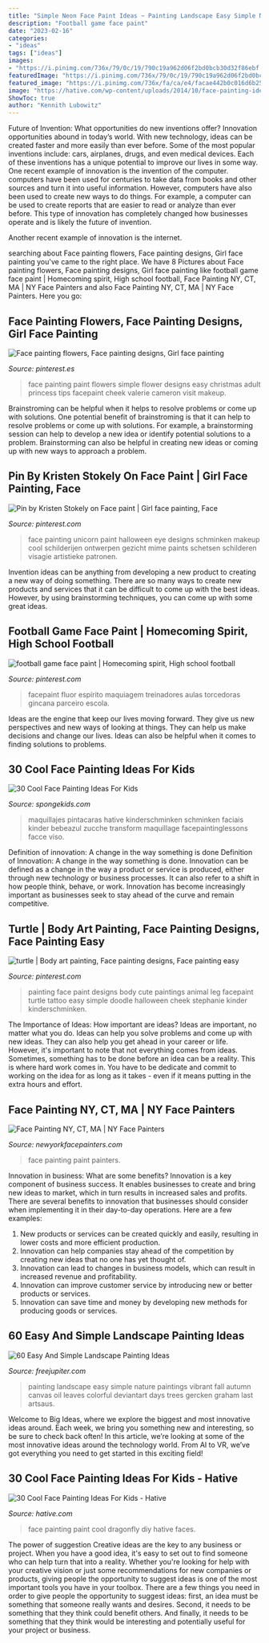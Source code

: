 ```yaml
---
title: "Simple Neon Face Paint Ideas ~ Painting Landscape Easy Simple Nature Paintings Vibrant Fall Autumn Canvas Oil Leaves Colorful Deviantart Days Trees Gercken Graham Last Artsaus"
description: "Football game face paint"
date: "2023-02-16"
categories:
- "ideas"
tags: ["ideas"]
images:
- "https://i.pinimg.com/736x/79/0c/19/790c19a962d06f2bd0bcb30d32f86ebf.jpg"
featuredImage: "https://i.pinimg.com/736x/79/0c/19/790c19a962d06f2bd0bcb30d32f86ebf.jpg"
featured_image: "https://i.pinimg.com/736x/fa/ca/e4/facae442b0c016d6b25e7c804c03f19c.jpg"
image: "https://hative.com/wp-content/uploads/2014/10/face-painting-ideas-for-kids/15-diy-dragonfly-face-paint.jpg"
ShowToc: true
author: "Kennith Lubowitz"
---
```



Future of Invention: What opportunities do new inventions offer?
Innovation opportunities abound in today’s world. With new technology, ideas can be created faster and more easily than ever before. Some of the most popular inventions include: cars, airplanes, drugs, and even medical devices. Each of these inventions has a unique potential to improve our lives in some way. 
One recent example of innovation is the invention of the computer. computers have been used for centuries to take data from books and other sources and turn it into useful information. However, computers have also been used to create new ways to do things. For example, a computer can be used to create reports that are easier to read or analyze than ever before. This type of innovation has completely changed how businesses operate and is likely the future of invention. 

Another recent example of innovation is the internet.

	

		
searching about Face painting flowers, Face painting designs, Girl face painting you've came to the right place. We have 8 Pictures about Face painting flowers, Face painting designs, Girl face painting like football game face paint | Homecoming spirit, High school football, Face Painting NY, CT, MA | NY Face Painters and also Face Painting NY, CT, MA | NY Face Painters. Here you go:
		
    
## Face Painting Flowers, Face Painting Designs, Girl Face Painting

<img loading=lazy src="https://i.pinimg.com/736x/18/f6/d3/18f6d376af6cbec7896786a69d91be5a--facepaint-ideas-simple-face-painting-designs.jpg" onerror="this.onerror=null;this.src='https://tse3.mm.bing.net/th?id=OIP.pmBapEenJgY_hL-xYG3NEQHaJ4&amp;pid=15.1';" alt="Face painting flowers, Face painting designs, Girl face painting">

_Source: pinterest.es_

>face painting paint flowers simple flower designs easy christmas adult princess tips facepaint cheek valerie cameron visit makeup. 

	

Brainstroming can be helpful when it helps to resolve problems or come up with solutions.
One potential benefit of brainstroming is that it can help to resolve problems or come up with solutions. For example, a brainstorming session can help to develop a new idea or identify potential solutions to a problem. Brainstorming can also be helpful in creating new ideas or coming up with new ways to approach a problem.

    
## Pin By Kristen Stokely On Face Paint | Girl Face Painting, Face

<img loading=lazy src="https://i.pinimg.com/736x/fa/ca/e4/facae442b0c016d6b25e7c804c03f19c.jpg" onerror="this.onerror=null;this.src='https://tse4.mm.bing.net/th?id=OIP.K9NhN6iUiYhAouuQipf-BwHaJo&amp;pid=15.1';" alt="Pin by Kristen Stokely on Face paint | Girl face painting, Face">

_Source: pinterest.com_

>face painting unicorn paint halloween eye designs schminken makeup cool schilderijen ontwerpen gezicht mime paints schetsen schilderen visagie artistieke patronen. 

	

Invention ideas can be anything from developing a new product to creating a new way of doing something. There are so many ways to create new products and services that it can be difficult to come up with the best ideas. However, by using brainstorming techniques, you can come up with some great ideas.

    
## Football Game Face Paint | Homecoming Spirit, High School Football

<img loading=lazy src="https://i.pinimg.com/736x/79/0c/19/790c19a962d06f2bd0bcb30d32f86ebf.jpg" onerror="this.onerror=null;this.src='https://tse2.mm.bing.net/th?id=OIP.o4G7oFYSaX41CuKUdrCVWwHaNK&amp;pid=15.1';" alt="football game face paint | Homecoming spirit, High school football">

_Source: pinterest.com_

>facepaint fluor espírito maquiagem treinadores aulas torcedoras gincana parceiro escola. 

	

Ideas are the engine that keep our lives moving forward. They give us new perspectives and new ways of looking at things. They can help us make decisions and change our lives. Ideas can also be helpful when it comes to finding solutions to problems.

    
## 30 Cool Face Painting Ideas For Kids

<img loading=lazy src="https://spongekids.com/wp-content/uploads/2014/10/face-painting-ideas-for-kids/25-cool-painting.jpg" onerror="this.onerror=null;this.src='https://tse4.mm.bing.net/th?id=OIP.F9ZsExz1Os-3c62vSq7jUQHaLH&amp;pid=15.1';" alt="30 Cool Face Painting Ideas For Kids">

_Source: spongekids.com_

>maquillajes pintacaras hative kinderschminken schminken faciais kinder bebeazul zucche transform maquillage facepaintinglessons facce viso. 

	

Definition of innovation: A change in the way something is done
Definition of Innovation: A change in the way something is done. Innovation can be defined as a change in the way a product or service is produced, either through new technology or business processes. It can also refer to a shift in how people think, behave, or work. Innovation has become increasingly important as businesses seek to stay ahead of the curve and remain competitive.

    
## Turtle | Body Art Painting, Face Painting Designs, Face Painting Easy

<img loading=lazy src="https://i.pinimg.com/736x/ef/5e/1d/ef5e1db6085b4a8de7816591150d5259.jpg" onerror="this.onerror=null;this.src='https://tse1.mm.bing.net/th?id=OIP.0j3FDbgXH4FgAFv1WZkb1wHaJ4&amp;pid=15.1';" alt="turtle | Body art painting, Face painting designs, Face painting easy">

_Source: pinterest.com_

>painting face paint designs body cute paintings animal leg facepaint turtle tattoo easy simple doodle halloween cheek stephanie kinder kinderschminken. 

	

The Importance of Ideas: How important are ideas?
Ideas are important, no matter what you do. Ideas can help you solve problems and come up with new ideas. They can also help you get ahead in your career or life.
However, it's important to note that not everything comes from ideas. Sometimes, something has to be done before an idea can be a reality. This is where hard work comes in. You have to be dedicate and commit to working on the idea for as long as it takes - even if it means putting in the extra hours and effort.

    
## Face Painting NY, CT, MA | NY Face Painters

<img loading=lazy src="http://www.newyorkfacepainters.com/wp-content/uploads/2017/02/Partial_Kitty_face_painting_face_paint_by_vicki_painting_frederick_maryland_virginia_washington_dc_pixie_dust_creation.59201520_large.jpg" onerror="this.onerror=null;this.src='https://tse1.mm.bing.net/th?id=OIP.teRBKmEIUWuCpmCAGl3jgwHaKq&amp;pid=15.1';" alt="Face Painting NY, CT, MA | NY Face Painters">

_Source: newyorkfacepainters.com_

>face painting paint painters. 

	

Innovation in business: What are some benefits?
Innovation is a key component of business success. It enables businesses to create and bring new ideas to market, which in turn results in increased sales and profits. There are several benefits to innovation that businesses should consider when implementing it in their day-to-day operations. Here are a few examples: 
1) New products or services can be created quickly and easily, resulting in lower costs and more efficient production. 
2) Innovation can help companies stay ahead of the competition by creating new ideas that no one has yet thought of. 
3) Innovation can lead to changes in business models, which can result in increased revenue and profitability. 
4) Innovation can improve customer service by introducing new or better products or services. 
5) Innovation can save time and money by developing new methods for producing goods or services.

    
## 60 Easy And Simple Landscape Painting Ideas

<img loading=lazy src="http://www.freejupiter.com/wp-content/uploads/2017/02/Easy-And-Simple-Landscape-Painting-Ideas-1.jpg" onerror="this.onerror=null;this.src='https://tse2.mm.bing.net/th?id=OIP.rtzM1U9felK_PbJ2VwlcgAHaSo&amp;pid=15.1';" alt="60 Easy And Simple Landscape Painting Ideas">

_Source: freejupiter.com_

>painting landscape easy simple nature paintings vibrant fall autumn canvas oil leaves colorful deviantart days trees gercken graham last artsaus. 

	

Welcome to Big Ideas, where we explore the biggest and most innovative ideas around. Each week, we bring you something new and interesting, so be sure to check back often! In this article, we’re looking at some of the most innovative ideas around the technology world. From AI to VR, we’ve got everything you need to get started in this exciting field!

    
## 30 Cool Face Painting Ideas For Kids - Hative

<img loading=lazy src="https://hative.com/wp-content/uploads/2014/10/face-painting-ideas-for-kids/15-diy-dragonfly-face-paint.jpg" onerror="this.onerror=null;this.src='https://tse4.mm.bing.net/th?id=OIP.mFAKBl4BRqv2E1iMKTEkkwHaJ4&amp;pid=15.1';" alt="30 Cool Face Painting Ideas For Kids - Hative">

_Source: hative.com_

>face painting paint cool dragonfly diy hative faces. 

	

The power of suggestion
Creative ideas are the key to any business or project. When you have a good idea, it's easy to set out to find someone who can help turn that into a reality. Whether you're looking for help with your creative vision or just some recommendations for new companies or products, giving people the opportunity to suggest ideas is one of the most important tools you have in your toolbox.
There are a few things you need in order to give people the opportunity to suggest ideas: first, an idea must be something that someone really wants and desires. Second, it needs to be something that they think could benefit others. And finally, it needs to be something that they think would be interesting and potentially useful for your project or business.

